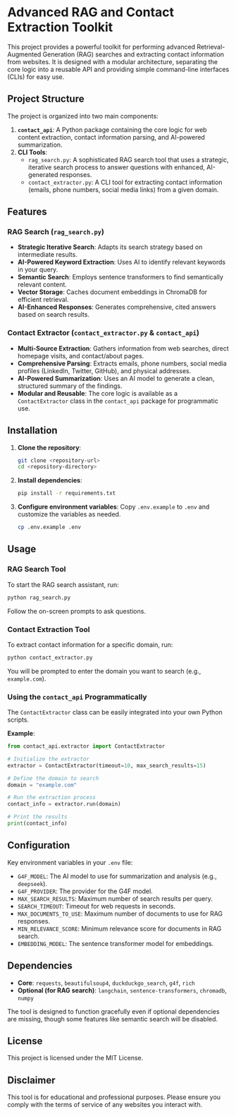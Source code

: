 # Advanced RAG and Contact Extraction Toolkit

This project provides a powerful toolkit for performing advanced Retrieval-Augmented Generation (RAG) searches and extracting contact information from websites. It is designed with a modular architecture, separating the core logic into a reusable API and providing simple command-line interfaces (CLIs) for easy use.

## Project Structure

The project is organized into two main components:

1.  **`contact_api`**: A Python package containing the core logic for web content extraction, contact information parsing, and AI-powered summarization.
2.  **CLI Tools**:
    *   `rag_search.py`: A sophisticated RAG search tool that uses a strategic, iterative search process to answer questions with enhanced, AI-generated responses.
    *   `contact_extractor.py`: A CLI tool for extracting contact information (emails, phone numbers, social media links) from a given domain.

## Features

### RAG Search (`rag_search.py`)

- **Strategic Iterative Search**: Adapts its search strategy based on intermediate results.
- **AI-Powered Keyword Extraction**: Uses AI to identify relevant keywords in your query.
- **Semantic Search**: Employs sentence transformers to find semantically relevant content.
- **Vector Storage**: Caches document embeddings in ChromaDB for efficient retrieval.
- **AI-Enhanced Responses**: Generates comprehensive, cited answers based on search results.

### Contact Extractor (`contact_extractor.py` & `contact_api`)

- **Multi-Source Extraction**: Gathers information from web searches, direct homepage visits, and contact/about pages.
- **Comprehensive Parsing**: Extracts emails, phone numbers, social media profiles (LinkedIn, Twitter, GitHub), and physical addresses.
- **AI-Powered Summarization**: Uses an AI model to generate a clean, structured summary of the findings.
- **Modular and Reusable**: The core logic is available as a `ContactExtractor` class in the `contact_api` package for programmatic use.

## Installation

1.  **Clone the repository**:
    ```bash
    git clone <repository-url>
    cd <repository-directory>
    ```

2.  **Install dependencies**:
    ```bash
    pip install -r requirements.txt
    ```

3.  **Configure environment variables**:
    Copy `.env.example` to `.env` and customize the variables as needed.
    ```bash
    cp .env.example .env
    ```

## Usage

### RAG Search Tool

To start the RAG search assistant, run:

```bash
python rag_search.py
```

Follow the on-screen prompts to ask questions.

### Contact Extraction Tool

To extract contact information for a specific domain, run:

```bash
python contact_extractor.py
```

You will be prompted to enter the domain you want to search (e.g., `example.com`).

### Using the `contact_api` Programmatically

The `ContactExtractor` class can be easily integrated into your own Python scripts.

**Example**:

```python
from contact_api.extractor import ContactExtractor

# Initialize the extractor
extractor = ContactExtractor(timeout=10, max_search_results=15)

# Define the domain to search
domain = "example.com"

# Run the extraction process
contact_info = extractor.run(domain)

# Print the results
print(contact_info)
```

## Configuration

Key environment variables in your `.env` file:

- `G4F_MODEL`: The AI model to use for summarization and analysis (e.g., `deepseek`).
- `G4F_PROVIDER`: The provider for the G4F model.
- `MAX_SEARCH_RESULTS`: Maximum number of search results per query.
- `SEARCH_TIMEOUT`: Timeout for web requests in seconds.
- `MAX_DOCUMENTS_TO_USE`: Maximum number of documents to use for RAG responses.
- `MIN_RELEVANCE_SCORE`: Minimum relevance score for documents in RAG search.
- `EMBEDDING_MODEL`: The sentence transformer model for embeddings.

## Dependencies

- **Core**: `requests`, `beautifulsoup4`, `duckduckgo_search`, `g4f`, `rich`
- **Optional (for RAG search)**: `langchain`, `sentence-transformers`, `chromadb`, `numpy`

The tool is designed to function gracefully even if optional dependencies are missing, though some features like semantic search will be disabled.

## License

This project is licensed under the MIT License.

## Disclaimer

This tool is for educational and professional purposes. Please ensure you comply with the terms of service of any websites you interact with.
